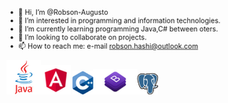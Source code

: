 - 👋 Hi, I’m @Robson-Augusto
- 👀 I’m interested in programming and information technologies.
- 🌱 I’m currently learning programming Java,C# between oters.
- 💞️ I’m looking to collaborate on projects.
- 📫 How to reach me: e-mail robson.hashi@outlook.com

<img src="java.png" width="70"><img src="angular.png" width="60">   <img src="c++.png" width="42"><img src="bootstrap.png" width="90"><img src="postgres.png" width="42">



